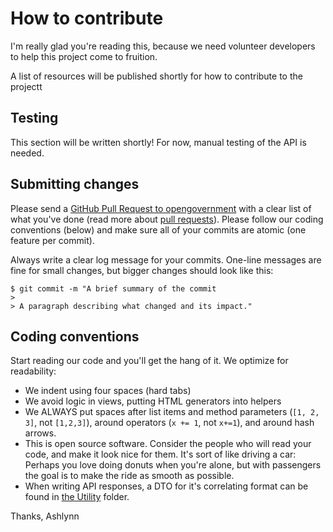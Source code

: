 # How to contribute

I'm really glad you're reading this, because we need volunteer developers to help this project come to fruition.

A list of resources will be published shortly for how to contribute to the projectt

## Testing

This section will be written shortly! For now, manual testing of the API is needed.

## Submitting changes

Please send a [GitHub Pull Request to opengovernment](https://github.com/Ashthetik/CICWE/pull/new/main) with a clear list of what you've done (read more about [pull requests](http://help.github.com/pull-requests/)). Please follow our coding conventions (below) and make sure all of your commits are atomic (one feature per commit).

Always write a clear log message for your commits. One-line messages are fine for small changes, but bigger changes should look like this:

    $ git commit -m "A brief summary of the commit
    > 
    > A paragraph describing what changed and its impact."

## Coding conventions

Start reading our code and you'll get the hang of it. We optimize for readability:

  * We indent using four spaces (hard tabs)
  * We avoid logic in views, putting HTML generators into helpers
  * We ALWAYS put spaces after list items and method parameters (`[1, 2, 3]`, not `[1,2,3]`), around operators (`x += 1`, not `x+=1`), and around hash arrows.
  * This is open source software. Consider the people who will read your code, and make it look nice for them. It's sort of like driving a car: Perhaps you love doing donuts when you're alone, but with passengers the goal is to make the ride as smooth as possible.
  * When writing API responses, a DTO for it's correlating format can be found in [the Utility](src/utility/dto.ts) folder.

Thanks,
Ashlynn
